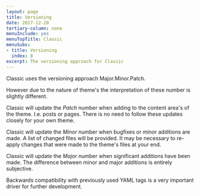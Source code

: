 ```yaml
---
layout: page
title: Versioning
date: 2017-12-20
tertiary-column: none
menuInclude: yes
menuTopTitle: Classic
menuSubs:
- title: Versioning
  index: 8
excerpt: The versioning approach for Classic
---
```

Classic uses the versioning approach Major.Minor.Patch.

However due to the nature of theme's the interpretation of these number is slightly different.

Classic will update the _Patch_ number when adding to the content area's of the theme. I.e. posts or pages. There is no need to follow these updates closely for your own theme.

Classic will update the _Minor_ number when bugfixes or minor additions are made. A list of changed files will be provided. It may be necessary to re-apply changes that were made to the theme's files at your end.

Classic will update the _Major_ number when significant additions have been made. The difference between minor and major additions is entirely subjective.

Backwards compatibility with previously used YAML tags is a very important driver for further development.